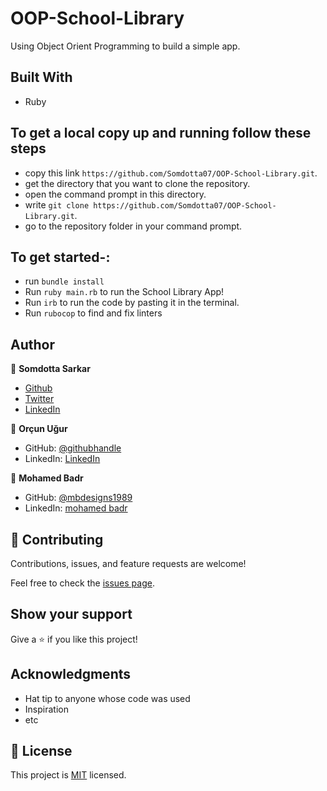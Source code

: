 # OOP-School-Library
Using Object Orient Programming to build a simple app.
## Built With

- Ruby

## To get a local copy up and running follow these  steps

- copy this link `https://github.com/Somdotta07/OOP-School-Library.git`.
- get the directory that you want to clone the repository.
- open the command prompt in this directory.
- write `git clone https://github.com/Somdotta07/OOP-School-Library.git`.
- go to the repository folder in your command prompt.

## To get started-:
- run `bundle install`
- Run `ruby main.rb` to run the School Library App!
- Run `irb` to run the code by pasting it in the terminal.
- Run `rubocop` to find and fix linters

## Author

👤 **Somdotta Sarkar**

- [Github](https://github.com/Somdotta07)
- [Twitter](https://github.com/Somdotta07)
- [LinkedIn](www.linkedin.com/in/somdottasarkar)

👤 **Orçun Uğur**

- GitHub: [@githubhandle](https://github.com/luftedar)
- LinkedIn: [LinkedIn](https://www.linkedin.com/in/orcunugur)


👤 **Mohamed Badr**

- GitHub: [@mbdesigns1989](https://github.com/mbdesigns1989)
- LinkedIn: [mohamed badr](https://www.linkedin.com/in/mohamed-badr-mb/)


## 🤝 Contributing

Contributions, issues, and feature requests are welcome!

Feel free to check the [issues page](../../issues/).

## Show your support

Give a ⭐️ if you like this project!

## Acknowledgments

- Hat tip to anyone whose code was used
- Inspiration
- etc

## 📝 License

This project is [MIT](https://github.com/microverseinc/readme-template/blob/master/MIT.md) licensed.
